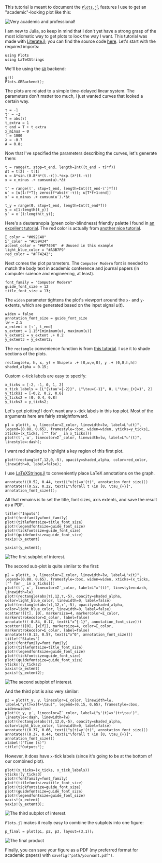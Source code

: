 <!--This file was generated, do not modify it.-->
This tutorial is meant to document the [`Plots.jl`](https://juliapackages.com/p/plots) features I use to get an "academic"-looking plot like this:

![Very academic and professional!](/assets/img/blog/academic_plot.png)

I am new to Julia, so keep in mind that I don't yet have a strong grasp of the most idiomatic way to get plots to look the way I want.
This tutorial was made with [Literate.jl](https://fredrikekre.github.io/Literate.jl/); you can find the source code [here](https://github.com/mattgiamou/mattgiamou.github.io/blob/master/_literate/academic_plots.jl).
Let's start with the required imports:

```julia:ex1
using Plots
using LaTeXStrings
```

We'll be using the [`GR`](https://juliapackages.com/p/gr) backend:

```julia:ex2
gr()
Plots.GRBackend();
```

The plots are related to a simple time-delayed linear system. The parameters don't matter too much, I just wanted curves that looked a certain way.

```julia:ex3
τ = -1
τ′ = -2
T = abs(τ)
t_extra = 1
t_end = T + t_extra
x_minus = 0
f = 1000
λ = -0.7
A = 0.8;
```

Now that I've specified the parameters describing the curves, let's generate them:

```julia:ex4
t = range(τ, stop=t_end, length=Int((t_end - τ)*f))
Δt = t[2] - t[1]
u = A*sin.(0.8*π*(t.-τ)).*exp.(λ*(t.-τ))
x = x_minus .+ cumsum(u).*Δt

t′ = range(τ′, stop=t_end, length=Int((t_end-τ′)*f))
u′ = [u[1:f*T]; zeros(f*abs(τ′-τ)); u[T*f+1:end]]
x′ = x_minus .+ cumsum(u′).*Δt

t_y = range(0, stop=t_end, length=Int(t_end*f))
y = x[1:length(t_y)]
y′ = x′[1:length(t_y)];
```

Here's a deuteranopia (green color-blindness) friendly palette I found in [an excellent tutorial](https://venngage.com/blog/color-blind-friendly-palette/).
The red color is actually from [another nice tutorial](https://medium.com/cafe-pixo/inclusive-color-palettes-for-the-web-bbfe8cf2410e).

```julia:ex5
Σ_color = "#092C48"
Σ′_color = "#C59434"
accent_color = "#6F7498"  # Unused in this example
light_blue_color = "#A3B7F9"
red_color = "#FF4242";
```

Next comes the plot parameters. The `Computer Modern` font is needed to match the body text in academic conference and journal papers (in computer science and engineering, at least).

```julia:ex6
font_family = "Computer Modern"
guide_font_size = 12
title_font_size = 13;
```

The `widen` parameter tightens the plot's viewport around the `x-` and `y-` extents, which are generated based on the input signal $u(t)$.

```julia:ex7
widen = false
annotation_font_size = guide_font_size
lw = 2.5
x_extent = [τ′, t_end]
y_extent = 1.15*[minimum(u), maximum(u)]
y_extent2 = y_extent .+ 0.2
y_extent3 = y_extent2;
```

The `rectangle` convenience function is from [this tutorial](https://github.com/JuliaPlots/ExamplePlots.jl/blob/master/notebooks/batman.ipynb). I use it to shade sections of the plots.

```julia:ex8
rectangle(w, h, x, y) = Shape(x .+ [0,w,w,0], y .+ [0,0,h,h])
shaded_alpha = 0.15;
```

Custom `x-`tick labels are easy to specify:

```julia:ex9
x_ticks = [-2, -1, 0, 1, 2]
x_tick_labels = [L"{\tau'={-2}}", L"\tau={-1}", 0, L"\tau_{+}=1", 2]
y_ticks1 = [-0.2, 0.2, 0.6]
y_ticks2 = [0, 0.4, 0.8]
y_ticks3 = y_ticks2;
```

Let's get plotting! I don't want any `x-`tick labels in this top plot. Most of the arguments here are fairly straightforward.

```julia:ex10
p1 = plot(t, u, linecolor=Σ_color, linewidth=lw, label=L"u(t)", legend=(0.88, 0.65), framestyle=:box, widen=widen, yticks=y_ticks1, xticks=(x_ticks, ["" for _ in x_ticks]))
plot!(t′, u′, linecolor=Σ′_color, linewidth=lw, label=L"u'(t)", linestyle=:dash);
```

I want red shading to highlight a key region of this first plot.

```julia:ex11
plot!(rectangle(T,12,0,-5), opacity=shaded_alpha, color=red_color, linewidth=0, label=false);
```

I use [LaTeXStrings.jl]() to conveniently place LaTeX annotations on the graph.

```julia:ex12
annotate!((0.52, 0.44, text(L"u(t)=u'(t)", annotation_font_size)))
annotate!((0.52, 0.22, text(L"\forall t \in [0, \tau_{+}]", annotation_font_size)));
```

All that remains is to set the title, font sizes, axis extents, and save the result as a PDF.

```julia:ex13
title!("Inputs")
plot!(fontfamily=font_family)
plot!(titlefontsize=title_font_size)
plot!(legendfontsize=guide_font_size)
plot!(tickfontsize=guide_font_size)
plot!(guidefontsize=guide_font_size)
xaxis!(x_extent)

yaxis!(y_extent);
```

![The first subplot of interest.](/assets/img/blog/plot1.png)

The second sub-plot is quite similar to the first:

```julia:ex14
p2 = plot(t, x, linecolor=Σ_color, linewidth=lw, label=L"x(t)", legend=(0.88, 0.65), framestyle=:box, widen=widen, xticks=(x_ticks, ["" for _ in x_ticks]))
plot!(t′, x′, linecolor=Σ′_color, label=L"x'(t)", linestyle=:dash, linewidth=lw)
plot!(rectangle(abs(τ),12,τ,-5), opacity=shaded_alpha, color=light_blue_color, linewidth=0, label=false)
plot!(rectangle(abs(τ),12,τ′,-5), opacity=shaded_alpha, color=light_blue_color, linewidth=0, label=false)
scatter!([τ], [0], markersize=4, markercolor=Σ_color, markerstrokecolor=Σ_color, label=false)
annotate!((-0.84, 0.17, text(L"x^{-1}", annotation_font_size)))
scatter!([0], [x[f]], markersize=4, color=Σ_color, markerstrokecolor=Σ_color, label=false)
annotate!((0.13, 0.57, text(L"x^0", annotation_font_size)))
title!("States")
plot!(fontfamily=font_family)
plot!(titlefontsize=title_font_size)
plot!(legendfontsize=guide_font_size)
plot!(tickfontsize=guide_font_size)
plot!(guidefontsize=guide_font_size)
yticks!(y_ticks2)
xaxis!(x_extent)
yaxis!(y_extent2);
```

![The second subplot of interest.](/assets/img/blog/plot2.png)

And the third plot is also very similar:

```julia:ex15
p3 = plot(t_y, y, linecolor=Σ_color, linewidth=lw, label=L"y(t)=x(t+\tau)", legend=(0.15, 0.65), framestyle=:box, widen=widen)
plot!(t_y, y′, linecolor=Σ′_color, label=L"y'(t)=x'(t+\tau')", linestyle=:dash, linewidth=lw)
plot!(rectangle(abs(τ),12,0,-5), opacity=shaded_alpha, color=light_blue_color, linewidth=0, label=false)
annotate!((0.37, 0.66, text(L"y(t)=y'(t)", annotation_font_size)))
annotate!((0.37, 0.44, text(L"\forall t \in [0, \tau_{+}]", annotation_font_size)))
xlabel!("Time (s)")
title!("Outputs");
```

However, it does have `x-`tick labels (since it's going to be at the bottom of our combined plot).

```julia:ex16
plot!(x_ticks=(x_ticks, x_tick_labels))
yticks!(y_ticks3)
plot!(fontfamily=font_family)
plot!(titlefontsize=title_font_size)
plot!(tickfontsize=guide_font_size)
plot!(guidefontsize=guide_font_size)
plot!(legendfontsize=guide_font_size)
xaxis!(x_extent)
yaxis!(y_extent3);
```

![The third subplot of interest.](/assets/img/blog/plot3.png)

`Plots.jl` makes it really easy to combine the subplots into one figure:

```julia:ex17
p_final = plot(p1, p2, p3, layout=(3,1));
```

![The final product](/assets/img/blog/final_plot.png)

Finally, you can save your figure as a PDF (my preferred format for academic papers) with `savefig("path/you/want.pdf")`.

